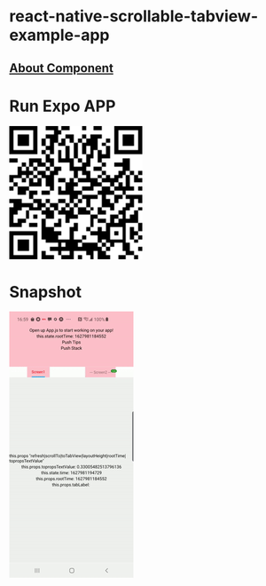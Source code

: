 # react-native-scrollable-tabview-example-app

## [About Component](https://github.com/itenl/react-native-scrollable-tabview)

# Run Expo APP
<img width="240" height="240" src="./snapshot/expo.png" />

# Snapshot

<img src="./snapshot/x5gs0-w5on5.gif" />
<br />